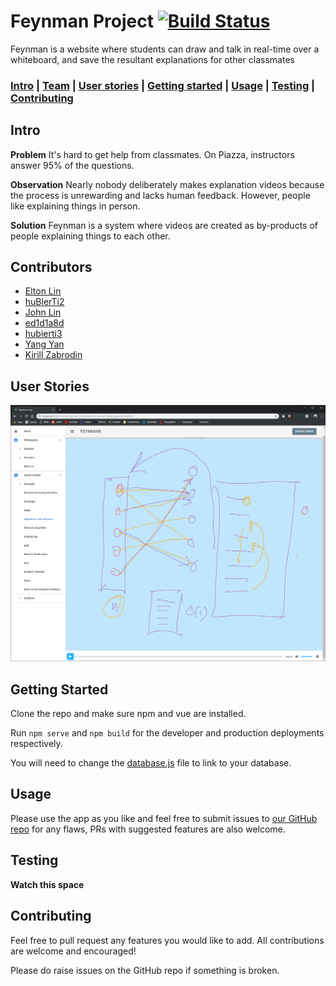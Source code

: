 # Feynman Project   [![Build Status](https://travis-ci.com/LingDingDong/feynman-mvp.svg?branch=master)](https://travis-ci.com/LingDingDong/feynman-mvp)

Feynman is a website where students can draw and talk in real-time over a whiteboard, and save the resultant explanations for other classmates

### [Intro](https://github.com/LingDingDong/feynman-mvp#intro) | [Team](https://github.com/LingDingDong/feynman-mvp#team) |  [User stories](https://github.com/LingDingDong/feynman-mvp#user-stories) |  [Getting started](https://github.com/LingDingDong/feynman-mvp#getting-started) |  [Usage](https://github.com/LingDingDong/feynman-mvp#usage) |  [Testing](https://github.com/LingDingDong/feynman-mvp#testing) | [Contributing](https://github.com/LingDingDong/feynman-mvp#contributing)

## Intro

**Problem**
It's hard to get help from classmates. On Piazza, instructors answer 95% of the questions.

**Observation**
Nearly nobody deliberately makes explanation videos because the process is unrewarding and lacks human feedback. However, people like explaining things in person. 

**Solution**
Feynman is a system where videos are created as by-products of people explaining things to each other.

## Contributors

* [Elton Lin](https://github.com/LingDingDong)
* [huBlerTi2](https://github.com/huBIerTi2)
* [John Lin](https://github.com/linjohnjohn)
* [ed1d1a8d](https://github.com/ed1d1a8d)
* [hubierti3](https://github.com/hubierti3)
* [Yang Yan](https://github.com/GilgameshxZero)
* [Kirill Zabrodin](https://github.com/kirillzabrodin)

## User Stories

![A sample solution](docs/answer.PNG)

## Getting Started

Clone the repo and make sure npm and vue are installed.

Run `npm serve` and `npm build` for the developer and production deployments respectively.

You will need to change the [database.js](src\database.js) file to link to your database.

## Usage

Please use the app as you like and feel free to submit issues to [our GitHub repo](https://github.com/LingDingDong/feynman-mvp) for any flaws, PRs with suggested features are also welcome.

## Testing

**Watch this space**

## Contributing

Feel free to pull request any features you would like to add. All contributions are welcome and encouraged! 

Please do raise issues on the GitHub repo if something is broken.
